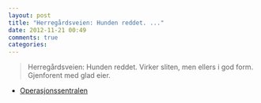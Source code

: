 ```yaml
---
layout: post
title: "Herregårdsveien: Hunden reddet. ..."
date: 2012-11-21 00:49
comments: true
categories: 
---
```


> Herregårdsveien: Hunden reddet. Virker sliten, men ellers i god form. Gjenforent med glad eier. 
- [Operasjonssentralen](https://twitter.com/oslopolitiops/statuses/271354609665179648)
